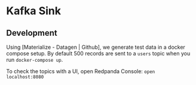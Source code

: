 # Kafka Sink

## Development 

Using [Materialize - Datagen | Github], we generate test data in a docker compose setup. By default 500 records are sent to a `users` topic when you run `docker-compose up`.

To check the topics with a UI, open Redpanda Console: `open localhost:8080`

[data generator | confluent hub]: https://github.com/MaterializeInc/datagen
